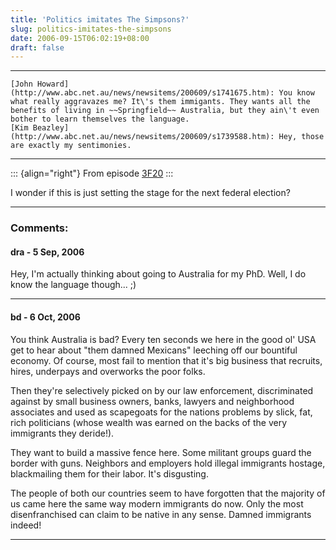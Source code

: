 ```yaml
---
title: 'Politics imitates The Simpsons?'
slug: politics-imitates-the-simpsons
date: 2006-09-15T06:02:19+08:00
draft: false
---
```


  -------------------------------------------------------------------------- ---------------------------------------------------------------------------------------------------------------------------------------------------------------------------------------------
    [John Howard](http://www.abc.net.au/news/newsitems/200609/s1741675.htm): You know what really aggravazes me? It\'s them immigants. They wants all the benefits of living in ~~Springfield~~ Australia, but they ain\'t even bother to learn themselves the language.
    [Kim Beazley](http://www.abc.net.au/news/newsitems/200609/s1739588.htm): Hey, those are exactly my sentimonies.
  -------------------------------------------------------------------------- ---------------------------------------------------------------------------------------------------------------------------------------------------------------------------------------------

::: {align="right"}
From episode [3F20](http://www.snpp.com/episodes/3F20.html)
:::

I wonder if this is just setting the stage for the next federal
election?

---
### Comments:
#### dra - <time datetime="2006-09-15 23:21:26">5 Sep, 2006</time>

Hey, I\'m actually thinking about going to Australia for my PhD. Well, I
do know the language though\... ;)

---
#### bd - <time datetime="2006-10-07 17:24:53">6 Oct, 2006</time>

You think Australia is bad? Every ten seconds we here in the good ol\'
USA get to hear about \"them damned Mexicans\" leeching off our
bountiful economy. Of course, most fail to mention that it\'s big
business that recruits, hires, underpays and overworks the poor folks.

Then they\'re selectively picked on by our law enforcement,
discriminated against by small business owners, banks, lawyers and
neighborhood associates and used as scapegoats for the nations problems
by slick, fat, rich politicians (whose wealth was earned on the backs of
the very immigrants they deride!).

They want to build a massive fence here. Some militant groups guard the
border with guns. Neighbors and employers hold illegal immigrants
hostage, blackmailing them for their labor. It\'s disgusting.

The people of both our countries seem to have forgotten that the
majority of us came here the same way modern immigrants do now. Only the
most disenfranchised can claim to be native in any sense. Damned
immigrants indeed!

---
